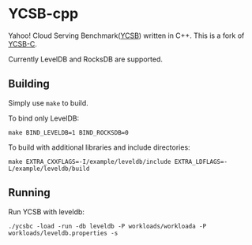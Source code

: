 # YCSB-cpp

Yahoo! Cloud Serving Benchmark([YCSB](https://github.com/brianfrankcooper/YCSB/wiki)) written in C++.
This is a fork of [YCSB-C](https://github.com/basicthinker/YCSB-C).

Currently LevelDB and RocksDB are supported.

## Building

Simply use `make` to build.

To bind only LevelDB:
```
make BIND_LEVELDB=1 BIND_ROCKSDB=0
```

To build with additional libraries and include directories:
```
make EXTRA_CXXFLAGS=-I/example/leveldb/include EXTRA_LDFLAGS=-L/example/leveldb/build
```

## Running

Run YCSB with leveldb:
```
./ycsbc -load -run -db leveldb -P workloads/workloada -P workloads/leveldb.properties -s
```
